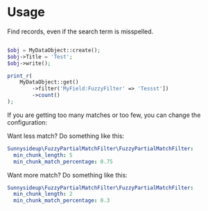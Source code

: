 # Usage

Find records, even if the search term is misspelled. 

```php

$obj = MyDataObject::create();
$obj->Title = 'Test';
$obj->write();

print_r(
    MyDataObject::get()
        ->filter('MyField:FuzzyFilter' => 'Tessst'])
        ->count()
);
```

If you are getting too many matches or too few, you can change the configuration:

Want less match? Do something like this:

```yml
Sunnysideup\FuzzyPartialMatchFilter\FuzzyPartialMatchFilter:
  min_chunk_length: 5
  min_chunk_match_percentage: 0.75
```

Want more match? Do something like this:

```yml
Sunnysideup\FuzzyPartialMatchFilter\FuzzyPartialMatchFilter:
  min_chunk_length: 2
  min_chunk_match_percentage: 0.3
```
